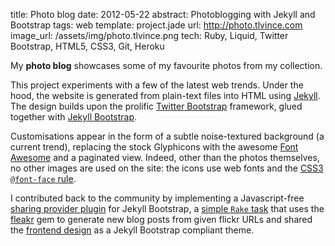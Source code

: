 title: Photo blog
date: 2012-05-22
abstract: Photoblogging with Jekyll and Bootstrap
tags: web
template: project.jade
url: http://photo.tlvince.com
image_url: /assets/img/photo.tlvince.png
tech: Ruby, Liquid, Twitter Bootstrap, HTML5, CSS3, Git, Heroku

My **photo blog** showcases some of my favourite photos from my collection.

This project experiments with a few of the latest web trends. Under the hood,
the website is generated from plain-text files into HTML using [Jekyll][]. The
design builds upon the prolific [Twitter Bootstrap][bs] framework, glued
together with [Jekyll Bootstrap][jb].

Customisations appear in the form of a subtle noise-textured background (a
current trend), replacing the stock Glyphicons with the awesome [Font
Awesome][fa] and a paginated view. Indeed, other than the photos themselves, no
other images are used on the site: the icons use web fonts and the [CSS3
`@font-face` rule][mdn].

I contributed back to the community by implementing a Javascript-free [sharing
provider plugin][sp] for Jekyll Bootstrap, a [simple `Rake` task][rake] that
uses the [fleakr][] gem to generate new blog posts from given flickr URLs and
shared the [frontend design][jbtheme] as a Jekyll Bootstrap compliant theme.

  [jb]: http://jekyllbootstrap.com/
  [jbgh]: https://github.com/plusjade/jekyll-bootstrap
  [herokubp]: https://devcenter.heroku.com/articles/third-party-buildpacks#using_a_custom_buildpack
  [jekyll]: http://jekyllrb.com/
  [jekyllbp]: https://github.com/markpundsack/heroku-buildpack-jekyll
  [liquid]: http://liquidmarkup.org/
  [bs]: http://twitter.github.com/bootstrap/
  [fa]: http://fortawesome.github.com/Font-Awesome/
  [mdn]: https://developer.mozilla.org/en/CSS/@font-face
  [sp]: https://github.com/plusjade/jekyll-bootstrap/pull/90
  [fleakr]: http://fleakr.org/
  [rake]: https://github.com/plusjade/jekyll-bootstrap/pull/91
  [jbtheme]: https://github.com/tlvince/jb-theme-tlvince
